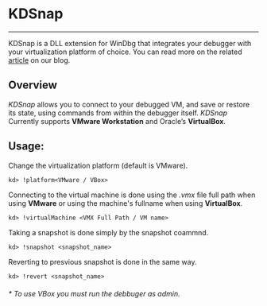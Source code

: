 # KDSnap
___
KDSnap is a DLL extension for WinDbg that integrates your debugger with your virtualization platform of choice. You can read more on the related [article](https://www.cyberark.com/threat-research-blog/kdsnap) on our blog.

## Overview
 _KDSnap_ allows you to connect to your debugged VM, and save or restore its state, using commands from within the debugger itself. _KDSnap_ Currently supports **VMware Workstation** and Oracle’s **VirtualBox**.

## Usage:


Change the virtualization platform (default is VMware).
```
kd> !platform<VMware / VBox> 
```
Connecting to the virtual machine is done using the *.vmx* file full path when using **VMware** or using the machine's fullname when using **VirtualBox**.
```
kd> !virtualMachine <VMX Full Path / VM name>
```
Taking a snapshot is done simply by the snapshot coammnd.
```
kd> !snapshot <snapshot_name>
```
Reverting to presvious snapshot is done in the same way.
```
kd> !revert <snapshot_name>
```

###### * _To use VBox you must run the debbuger as admin._ ######

